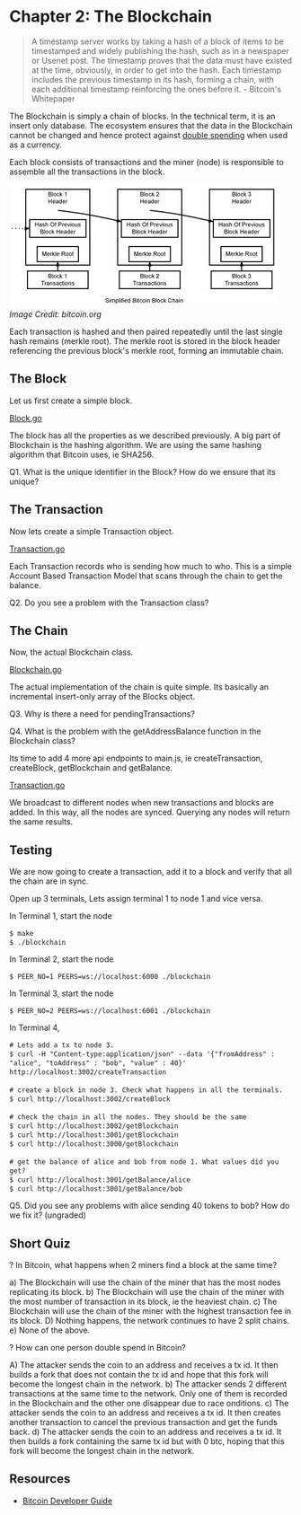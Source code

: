 # Chapter 2: The Blockchain

> A timestamp server works by taking a hash of a block of items to be timestamped and widely publishing the hash, such as in a newspaper or Usenet post. The timestamp proves that the data must have existed at the time, obviously, in order to get into the hash. Each timestamp includes the previous timestamp in its hash, forming a chain, with each additional timestamp reinforcing the ones before it. - Bitcoin's Whitepaper

The Blockchain is simply a chain of blocks. In the technical term, it is an insert only database. The ecosystem ensures that the data in the Blockchain cannot be changed and hence protect against [double spending](https://en.wikipedia.org/wiki/Double-spending) when used as a currency.

Each block consists of transactions and the miner (node) is responsible to assemble all the transactions in the block.

![blockchain overview](../resources/en-blockchain-overview.jpg)
*Image Credit: bitcoin.org*

Each transaction is hashed and then paired repeatedly until the last single hash remains (merkle root). The merkle root is stored in the block header referencing the previous block's merkle root, forming an immutable chain.

## The Block

Let us first create a simple block.

[Block.go](Block.go)

The block has all the properties as we described previously. A big part of Blockchain is the hashing algorithm. We are using the same hashing algorithm that Bitcoin uses, ie SHA256.

Q1. What is the unique identifier in the Block? How do we ensure that its unique?

## The Transaction

Now lets create a simple Transaction object.

[Transaction.go](Transaction.go)

Each Transaction records who is sending how much to who. This is a simple Account Based Transaction Model that scans through the chain to get the balance.

Q2. Do you see a problem with the Transaction class?

## The Chain

Now, the actual Blockchain class.

[Blockchain.go](Transaction.go)

The actual implementation of the chain is quite simple. Its basically an incremental insert-only array of the Blocks object.

Q3. Why is there a need for pendingTransactions?

Q4. What is the problem with the getAddressBalance function in the Blockchain class?

Its time to add 4 more api endpoints to main.js, ie createTransaction, createBlock, getBlockchain and getBalance.

[Transaction.go](main.go)

We broadcast to different nodes when new transactions and blocks are added. In this way, all the nodes are synced. Querying any nodes will return the same results.

## Testing

We are now going to create a transaction, add it to a block and verify that all the chain are in sync.

Open up 3 terminals, Lets assign terminal 1 to node 1 and vice versa.

In Terminal 1, start the node

```
$ make
$ ./blockchain
```

In Terminal 2, start the node

```
$ PEER_NO=1 PEERS=ws://localhost:6000 ./blockchain
```

In Terminal 3, start the node

```
$ PEER_NO=2 PEERS=ws://localhost:6001 ./blockchain
```

In Terminal 4, 

```
# Lets add a tx to node 3.
$ curl -H "Content-type:application/json" --data '{"fromAddress" : "alice", "toAddress" : "bob", "value" : 40}' http://localhost:3002/createTransaction

# create a block in node 3. Check what happens in all the terminals.
$ curl http://localhost:3002/createBlock

# check the chain in all the nodes. They should be the same
$ curl http://localhost:3002/getBlockchain
$ curl http://localhost:3001/getBlockchain
$ curl http://localhost:3000/getBlockchain

# get the balance of alice and bob from node 1. What values did you get?
$ curl http://localhost:3001/getBalance/alice
$ curl http://localhost:3001/getBalance/bob
```

Q5. Did you see any problems with alice sending 40 tokens to bob? How do we fix it? (ungraded)

## Short Quiz

? In Bitcoin, what happens when 2 miners find a block at the same time?

a) The Blockchain will use the chain of the miner that has the most nodes replicating its block.
b) The Blockchain will use the chain of the miner with the most number of transaction in its block, ie the heaviest chain.
c) The Blockchain will use the chain of the miner with the highest transaction fee in its block.
D) Nothing happens, the network continues to have 2 split chains.
e) None of the above.

? How can one person double spend in Bitcoin?

A) The attacker sends the coin to an address and receives a tx id. It then builds a fork that does not contain the tx id and hope that this fork will become the longest chain in the network.
b) The attacker sends 2 different transactions at the same time to the network. Only one of them is recorded in the Blockchain and the other one disappear due to race onditions. 
c) The attacker sends the coin to an address and receives a tx id. It then creates another transaction to cancel the previous transaction and get the funds back.
d) The attacker sends the coin to an address and receives a tx id. It then builds a fork containing the same tx id but with 0 btc, hoping that this fork will become the longest chain in the network.

## Resources

* [Bitcoin Developer Guide](https://bitcoin.org/en/developer-guide)